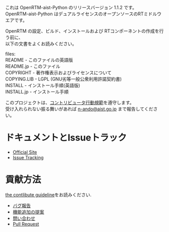 これは OpenRTM-aist-Python のリリースバージョン 1.1.2 です。  
OpenRTM-aist-Python はデュアルライセンスのオープンソースのRTミドルウエアです。  

OpenRTM の設定、ビルド、インストールおよび RTコンポーネントの作成を行う前に、  
以下の文書をよくお読みください。

files:  
README      - このファイルの英語版  
README.jp   - このファイル  
COPYRIGHT   - 著作権表示およびライセンスについて  
COPYING.LIB - LGPL (GNU劣等一般公衆利用許諾契約書)  
INSTALL     - インストール手順(英語版)  
INSTALL.jp  - インストール手順  

このプロジェクトは、[コントリビュータ行動規範](CODE_OF_CONDUCT.md)を遵守します。  
受け入れられない振る舞いがあれば n-ando@aist.go.jp まで報告してください。  

# ドキュメントとIssueトラック  
- [Official Site](http://openrtm.org)
- [Issue Tracking](https://github.com/OpenRTM/OpenRTM-aist-Python/issues)

# 貢献方法  
[the contlibute guideline](https://github.com/OpenRTM/OpenRTM-aist-Python/wiki/How-to-Contribute)をお読みください.

- [バグ報告](https://github.com/OpenRTM/OpenRTM-aist-Python/wiki/How-to-Contribute#バグ報告)
- [機能追加の提案](https://github.com/OpenRTM/OpenRTM-aist-Python/wiki/How-to-Contribute#機能追加の提案)
- [問い合わせ](https://github.com/OpenRTM/OpenRTM-aist-Python/wiki/How-to-Contribute#問い合わせ)
- [Pull Request](https://github.com/OpenRTM/OpenRTM-aist-Python/wiki/How-to-Contribute#pull-request)
